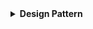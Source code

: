 <details>
  <summary><strong> Design Pattern </strong></summary>




<details>
  <summary><strong> Singleton </strong></summary>

**Singleton** là một mẫu thiết kế thuộc nhóm Creational (mẫu khởi tạo), nó đảm bảo rằng một class chỉ có **một đối tượng duy nhất** được tạo ra, và cung cấp **một phương thức** để truy cập đến đối tượng đó từ bất kỳ đâu trong chương trình.

**Singleton** thường sử dụng cho những hệ thống chỉ cần một phiên bản duy nhất như: kết nối cơ sở dữ liệu, bộ nhớ đệm (cache), logger để ghi log, hoặc cấu hình hệ thống.

Các thành phần chính của Singleton:

🔍 **Private Constructor:**
+  Đảm bảo rằng không ai có thể khởi tạo đối tượng từ bên ngoài class.

🔍 **Static Instance:** 
+  Đối tượng tĩnh duy nhất của class.
+  Không thể tạo ra nhiều hơn một đối tượng của class Singleton.

🔍 **Static Method:** 
+  Phương thức để truy cập đến đối tượng duy nhất từ mọi nơi trong chương trình.

```cpp
void gpioInit();
void gpioSetPin(int pin, bool value);
void gpioReadPin(int pin);

class GpioManager{
    private:
        GpioManager(){ gpioInit(); }
        static GpioManager* instance;

    public:
        static GpioManager *getInstace(){
            if (!instance){
                instance = new GpioManager(); // 0xc8
            }
            return instance;
        }
        void setPin(int pin, bool value){ gpioSetPin(pin, value); }
        void readPin(int pin){ gpioReadPin(pin); }
};
```
Trong đó:
+  `GpioManager(){gpioInit();}`: Private Constructor đảm bảo rằng các hàm khởi tạo đối tượng sẽ không thể thực hiện bên ngoài.
+  `static GpioManager* instance`: Đây là đối tượng tĩnh duy nhất của class, đảm nhiệm quản lý đối tượng được tạo.
+  ```cpp
        static GpioManager *getInstace(){
            if (!instance){
                instance = new GpioManager(); // 0xc8
            }
            return instance;
        }
   ```
Phương thức để truy cập đến đối tượng duy nhất từ mọi nơi trong chương trình đồng thời đảm bảo rằng không thể tạo ra nhiều hơn một đối tượng trong class Singleton.

Triển khai trong `main`:
```cpp
// 0xc8 : địa chỉ cố định
GpioManager* GpioManager::instance = nullptr; 

int main(){
    GpioManager* gpioManager = GpioManager::getInstace();
    gpioManager->setPin();
    gpioManager->readPin();
    GpioManager* gpioManager2 = GpioManager::getInstace();
    return 0;
}
```

</details>




<details>
  <summary><strong> Observer </strong></summary>

**Observer** là một mẫu thiết kế thuộc nhóm **Behavioral** (mẫu hành vi), nó định nghĩa một mối quan hệ phụ thuộc **one-to-many** giữa các đối tượng, nghĩa là khi một **đối tượng thay đổi trạng thái** (Subject), tất cả các **đối tượng phụ thuộc** (Observers) vào nó sẽ được **tự động thông báo và cập nhật**.

<img width="1041" height="514" alt="image" src="https://github.com/user-attachments/assets/6f8afb23-9916-43ad-a581-41f3e1eda0d2" />

Các thành phần chính:

🔍 **Subject**:
+  Đối tượng giữ trạng thái và chịu trách nhiệm thông báo cho các Observer về sự thay đổi.
+  Cung cấp phương thức để thêm, xóa, và thông báo Observer.

🔍 **Observer**:
+  Một interface định nghĩa phương thức cập nhật dữ liệu.
+  Observer sẽ thực hiện hành động khi nhận được thông báo từ Subject.

🔍 **Concrete Observer**:
+  Là các class kế thừa từ Observer và thực hiện phương thức cập nhật dữ liệu.
+  Các class này sẽ nhận thông báo từ Subject và xử lý thông tin.

🔍 **Concrete Subject**:
+  Là class triển khai cụ thể của Subject.
+  Chứa logic để quản lý danh sách Observer và trạng thái của Subject.

Sơ đồ class của Observer:

<img width="899" height="535" alt="image" src="https://github.com/user-attachments/assets/dfb4d47c-8c53-4ea1-8a0e-cd78848c0eda" />

**Đặc điểm chính của Observer Pattern:**

🔍 **Mối quan hệ giữa Subject và Observer:**
+  Subject giữ một danh sách các Observer. 
+  Các Observer đăng ký nhận thông báo từ Subject khi có sự thay đổi trạng thái. 
+  Observer có thể thêm, xóa hoặc cập nhật trong danh sách này.

🔍 **Tự động thông báo (Push Notification):**
+  Khi trạng thái của Subject thay đổi, nó sẽ tự động thông báo cho tất cả các Observer đã đăng ký. 
+  Các Observer không cần chủ động kiểm tra trạng thái của Subject mà sẽ nhận thông báo ngay khi có thay đổi.

🔍 **Tính linh hoạt và mở rộng:**
+  Observer Pattern cho phép dễ dàng thêm hoặc xóa các Observer mà không cần thay đổi Subject.
+  Observer có thể dễ dàng ngừng nhận thông báo từ Subject bằng cách hủy đăng ký, giúp kiểm soát tốt hơn việc quản lý tài nguyên và sự kiện trong hệ thống.

🔍 **Nhiều Observer có thể theo dõi một hoặc nhiều Subject:**
+  Nhiều Observer có thể cùng theo dõi một Subject. Điều này cho phép cùng một sự kiện trong Subject có thể ảnh hưởng đến nhiều đối tượng khác nhau.
+  Một Observer có thể đăng ký để nhận thông báo từ nhiều Subject khác nhau, và mỗi Subject sẽ thông báo cho Observer khi có sự thay đổi liên quan.

Ví dụ minh họa cho Observer:
```cpp
#include <iostream>
#include <vector>
#include <string>
#include <algorithm>
using namespace std;

// Interface for observers (display, logger, etc.)
class Observer {
public:
    virtual void update(float temperature, float humidity, float light) = 0;
};

// Subject (SensorManager) holds the state and notifies observers
class SensorManager {
    float temperature;
    float humidity;
    float light;
    vector<Observer*> observers;

public:
    void registerObserver(Observer* observer) {
        observers.push_back(observer);
    }

    void removeObserver(Observer* observer) {
        observers.erase(remove(observers.begin(), observers.end(), observer), observers.end());
    }

    void notifyObservers() {
        for (auto observer : observers) {
            observer->update(temperature, humidity, light);
        }
    }

    void setMeasurements(float temp, float hum, float lightLvl) {
        temperature = temp;
        humidity = hum;
        light = lightLvl;
        notifyObservers();
    }
};

// Display component (an observer)
class Display : public Observer {
public:
    void update(float temperature, float humidity, float light) override {
       cout << "Display: Temperature: " << temperature
            << ", Humidity: " << humidity
            << ", Light: " << light << endl;
    }
};

// Logger component (an observer)
class Logger : public Observer {
public:
    void update(float temperature, float humidity, float light) override {
        cout << "Logging data... Temp: " << temperature
             << ", Humidity: " << humidity
             << ", Light: " << light << endl;
    }
};
```
Phân tích thành phần:

🌟 **Observer**: Interface dùng cho việc cập nhập nhiệt độ, độ ẩm, ánh sáng
```cpp
class Observer {
public:
    virtual void update(float temperature, float humidity, float light) = 0;
};
```

🌟 **Concrete Subject:**: Giữ các trạng thái của cảm biến như `temperature`, `humidity`, `light` và các phương thức để truy cập và thông báo cho các Observer về sự thay đổi. Chứa logic để quản lý danh sách Observer và trạng thái của Subject.
```cpp
class SensorManager {
    float temperature;
    float humidity;
    float light;
    vector<Observer*> observers;

public:
    void registerObserver(Observer* observer) {
        observers.push_back(observer);
    }

    void removeObserver(Observer* observer) {
        observers.erase(remove(observers.begin(), observers.end(), observer), observers.end());
    }

    void notifyObservers() {
        for (auto observer : observers) {
            observer->update(temperature, humidity, light);
        }
    }

    void setMeasurements(float temp, float hum, float lightLvl) {
        temperature = temp;
        humidity = hum;
        light = lightLvl;
        notifyObservers();
    }
};
```
Trong đó:

🔍 `vector<Observer*> observers;`: là danh sách (mảng động) các con trỏ của các Observer khác nhau mà cùng đăng kí vào 1 Subject.

🔍 `void registerObserver(Observer* observer)`: Phương thức dùng để đăng kí cho các Observer để theo dõi một Subject, các Observer dược đăng kí sẽ được lưu vào mảng vector `observers`.
```cpp
   void registerObserver(Observer* observer) {
        observers.push_back(observer);
    }
```

🔍 `void removeObserver(Observer* observer)`: Phương thức dùng để xóa đăng kí của một Observer mong muốn ra khỏi mảng quản lý đăng kí:
```cpp
    void removeObserver(Observer* observer) {
      observers.erase(remove(observers.begin(), observers.end(), observer), observers.end());
  }
  ```
+ `remove(observers.begin(), observers.end(), observer)`: Dùng thuật toán `remove` để "dồn" tất cả phần tử khác `observer` về đầu vector, trả về iterator trỏ đến vị trí mới của `end()` (ngay sau phần tử cuối hợp lệ).
+ `erase(remove(observers.begin(), observers.end(), observer), observers.end())`: Xóa đi các phần tử giữa iterator trỏ đến vị trí mới và vị trí cuối của mảng `observers`. Khi này con trỏ `observer` mong muốn sẽ bị xóa đi (dữ liệu được trỏ đến không bị ảnh hưởng)

🔍 `void notifyObservers()`: Gửi thông báo cho toàn bộ các Observer

🌟 **Concrete Observer**: Là các class kế thừa từ Observer và thực hiện phương thức cập nhật dữ liệu. Các class này sẽ nhận thông báo từ Subject và xử lý thông tin.
```cpp
// Display component (an observer)
class Display : public Observer {
public:
    void update(float temperature, float humidity, float light) override {
       cout << "Display: Temperature: " << temperature
            << ", Humidity: " << humidity
            << ", Light: " << light << endl;
    }
};

// Logger component (an observer)
class Logger : public Observer {
public:
    void update(float temperature, float humidity, float light) override {
        cout << "Logging data... Temp: " << temperature
             << ", Humidity: " << humidity
             << ", Light: " << light << endl;
    }
};
```

Triển khai trong main:

```cpp
int main() {
    SensorManager sensorManager;

    Display display;
    Logger logger;

    sensorManager.registerObserver(&display);
    sensorManager.registerObserver(&logger);

    sensorManager.setMeasurements(25.0, 60.0, 700.0); // Simulate sensor data update
    sensorManager.setMeasurements(26.0, 65.0, 800.0); // Another sensor update

    return 0;
}
```

+  Khởi tạo hai Observer `display` và `logger`.
+  Đăng kí cho hai Observer trên qua phương thức `registerObserver()`.
+  Mỗi khi thay đổi dữ liệu bằng phương thức `setMeasurements` thì cả 2 Observer trên sẽ đều được thông báo.

Kết quả:
```
Display: Temperature: 25, Humidity: 60, Light: 700
Logging data... Temp: 25, Humidity: 60, Light: 700
Display: Temperature: 26, Humidity: 65, Light: 800
Logging data... Temp: 26, Humidity: 65, Light: 800
```


</details>







</details>
